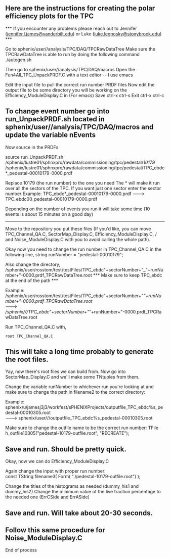 Here are the instructions for creating the polar efficiency plots for the TPC
-------------------------
*** If you encounter any problems please reach out to Jennifer (jennifer.l.james@vanderbilt.edu) or Luke (luke.legnosky@stonybrook.edu) ***

Go to sphenix/user/<username>/analysis/TPC/DAQ/TPCRawDataTree
Make sure the TPCRawDataTree is able to run by doing the following command
  ./autogen.sh

Then go to sphenix/user/<username>/analysis/TPC/DAQ/macros
Open the Fun4All_TPC_UnpackPRDF.C with a text editor -- I use emacs
  
  Edit the input file to pull the correct run number PRDF files
  Now edit the output file to be some directory you will be working on the Efficiency_ModuleDisplay.C in
  (For emacs)
Save ctrl-x ctrl-s
Exit ctrl-x ctrl-c

To change event number go into run_UnpackPRDF.sh located in sphenix/user/<username>/analysis/TPC/DAQ/macros and update the variable nEvents
---------------------------------------
  
Now source in the PRDFs
  
  source run_UnpackPRDF.sh /sphenix/lustre01/sphnxpro/rawdata/commissioning/tpc/pedestal/*10179*
  /sphenix/lustre01/sphnxpro/rawdata/commissioning/tpc/pedestal/TPC_ebdc*_pedestal-00010179-0000.prdf
  
Replace 10179 (the run number) to the one you need
The * will make it run over all the sectors of the TPC. If you want just one sector enter the sector number 
  Example: TPC_ebdc*_pedestal-00010179-0000.prdf  ---> TPC_ebdc00_pedestal-00010179-0000.prdf  
  
Depending on the number of events you run it will take some time (10 events is about 15 minutes on a good day)
  
---------------------------------------
Move to the repository you put these files (If you'd like, you can move TPC_Channel_QA.C, SectorMap_Display.C, Efficiency_ModuleDisplay.C, /
and Noise_ModuleDisplay.C with you to avoid calling the whole path).

Okay now you need to change the run number in TPC_Channel_QA.C in the following line,
string runNumber = "pedestal-00010179";

 Also change the directory,
  /sphenix/user/rosstom/test/testFiles/TPC_ebdc"+sectorNumber+"_"+runNumber+"-0000.prdf_TPCRawDataTree.root
  *** Make sure to keep TPC_ebdc at the end of the path ***

Example: /sphenix/user/rosstom/test/testFiles/TPC_ebdc"+sectorNumber+"_"+runNumber+"-0000.prdf_TPCRawDataTree.root \
	 ---> /sphenix/<username>/<Working Directory>/TPC_ebdc"+sectorNumber+"_"+runNumber+"-0000.prdf_TPCRawDataTree.root

Run TPC_Channel_QA.C with,

    root TPC_Channel_QA.C 

This will take a long time probably to generate the root files.
---------------------------------------
Yay, now there's root files we can build from. Now go into SectorMap_Display.C and we'll make some TNtuples from them.
  
  Change the variable runNumber to whichever run you're looking at and make sure to change the path in filename2 to the correct directory:

   Example: sphenix/u/jamesj3j3/workfest/sPHENIXProjects/outputfile_TPC_ebdc%s_pedestal-00010305.root \
   	    ---> sphenix/user/<username>/<Working Directory>/outputfile_TPC_ebdc%s_pedestal-00010305.root
  
  Make sure to change the outfile name to be the correct run number:
  TFile h_outfile10305("pedestal-10179-outfile.root", "RECREATE");
  
  Save and run. Should be pretty quick.
-----------------------------------------
Okay, now we can do Efficiency_ModuleDisplay.C
  
  Again change the input with proper run number:  
    const TString filename3( Form( "./pedestal-10179-outfile.root") );
  
  Change the titles of the histograms as needed (dummy_his1 and dummy_his2)
  Change the minimum value of the live fraction percentage to the needed one (ErrCSide and ErrASide)
  
 Save and run. Will take about 20-30 seconds.
--------------------------------------------
Follow this same procedure for Noise_ModuleDisplay.C
--------------------------------------------
End of process 
